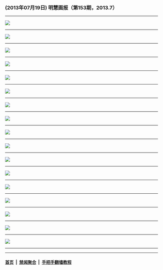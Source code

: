 ### (2013年07月19日) 明慧画报（第153期，2013.7）

---

<img src="http://qikan.minghui.org/mhqkpage/qikanimage/2013/07/18/mhhb-153-china-read-a4-online1.png"/><hr/>
<img src="http://qikan.minghui.org/mhqkpage/qikanimage/2013/07/18/mhhb-153-china-read-a4-online2.png"/><hr/>
<img src="http://qikan.minghui.org/mhqkpage/qikanimage/2013/07/18/mhhb-153-china-read-a4-online3.png"/><hr/>
<img src="http://qikan.minghui.org/mhqkpage/qikanimage/2013/07/18/mhhb-153-china-read-a4-online4.png"/><hr/>
<img src="http://qikan.minghui.org/mhqkpage/qikanimage/2013/07/18/mhhb-153-china-read-a4-online5.png"/><hr/>
<img src="http://qikan.minghui.org/mhqkpage/qikanimage/2013/07/18/mhhb-153-china-read-a4-online6.png"/><hr/>
<img src="http://qikan.minghui.org/mhqkpage/qikanimage/2013/07/18/mhhb-153-china-read-a4-online7.png"/><hr/>
<img src="http://qikan.minghui.org/mhqkpage/qikanimage/2013/07/18/mhhb-153-china-read-a4-online8.png"/><hr/>
<img src="http://qikan.minghui.org/mhqkpage/qikanimage/2013/07/18/mhhb-153-china-read-a4-online9.png"/><hr/>
<img src="http://qikan.minghui.org/mhqkpage/qikanimage/2013/07/18/mhhb-153-china-read-a4-online10.png"/><hr/>
<img src="http://qikan.minghui.org/mhqkpage/qikanimage/2013/07/18/mhhb-153-china-read-a4-online11.png"/><hr/>
<img src="http://qikan.minghui.org/mhqkpage/qikanimage/2013/07/18/mhhb-153-china-read-a4-online12.png"/><hr/>
<img src="http://qikan.minghui.org/mhqkpage/qikanimage/2013/07/18/mhhb-153-china-read-a4-online13.png"/><hr/>
<img src="http://qikan.minghui.org/mhqkpage/qikanimage/2013/07/18/mhhb-153-china-read-a4-online14.png"/><hr/>
<img src="http://qikan.minghui.org/mhqkpage/qikanimage/2013/07/18/mhhb-153-china-read-a4-online15.png"/><hr/>
<img src="http://qikan.minghui.org/mhqkpage/qikanimage/2013/07/18/mhhb-153-china-read-a4-online16.png"/><hr/>
<img src="http://qikan.minghui.org/mhqkpage/qikanimage/2013/07/18/mhhb-153-china-read-a4-online17.png"/><hr/>


---

#### [首页](../../../..) &nbsp;|&nbsp; [禁闻聚合](https://github.com/gfw-breaker/banned-news) &nbsp;|&nbsp; [手把手翻墙教程](https://github.com/gfw-breaker/guides) 